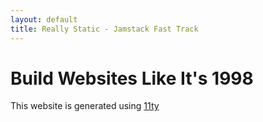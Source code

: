 ```yaml
---
layout: default
title: Really Static - Jamstack Fast Track
---
```


# Build Websites Like It's 1998

This website is generated using [11ty](https://11ty.dev)